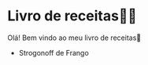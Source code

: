 # Livro de receitas:man_cook:

Olá! Bem vindo ao meu livro de receitas:wave:

- Strogonoff de Frango